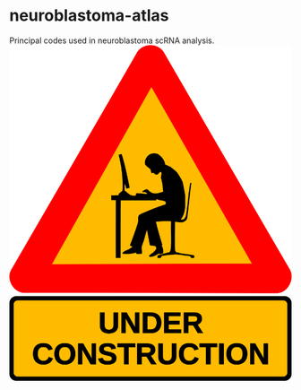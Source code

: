 # neuroblastoma-atlas
Principal codes used in neuroblastoma scRNA analysis.
![image](https://github.com/Dongrui-fdu/neuroblastoma/blob/image/under-construction_geek_man_01.png)

